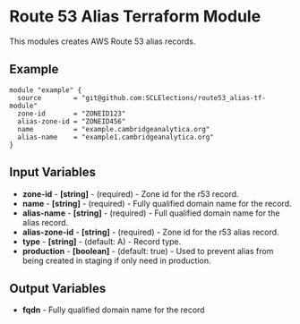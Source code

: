 # Route 53 Alias Terraform Module
This modules creates AWS Route 53 alias records.

## Example

```hcl-terraform
module "example" {
  source        = "git@github.com:SCLElections/route53_alias-tf-module"
  zone-id       = "ZONEID123"
  alias-zone-id = "ZONEID456"
  name          = "example.cambridgeanalytica.org"
  alias-name    = "example1.cambridgeanalytica.org"
}

```

## Input Variables
* **zone-id** - **[string]** - (required) - Zone id for the r53 record.
* **name** - **[string]** - (required) - Fully qualified domain name for the record.
* **alias-name** - **[string]** - (required) - Full qualified domain name for the alias record.
* **alias-zone-id** - **[string]** - (required) - Zone id for the r53 alias record. 
* **type** - **[string]** - (default: A) - Record type.  
* **production** - **[boolean]** - (default: true) - Used to prevent alias from being created in staging if only need in production.  

## Output Variables
* **fqdn** - Fully qualified domain name for the record